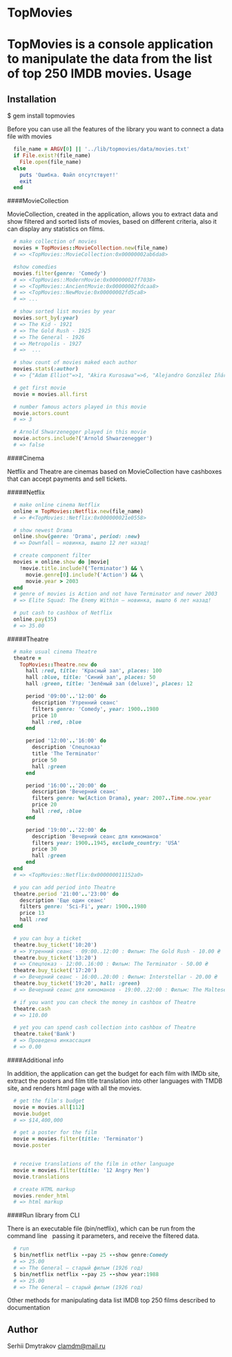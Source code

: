 TopMovies
========

TopMovies is a console application to manipulate the data from the list of top 250 IMDB movies.
Usage
==========

Installation
-------------------
$ gem install topmovies

Before you can use all the features of the library you want to connect a data file with movies

```ruby
  file_name = ARGV[0] || '../lib/topmovies/data/movies.txt'
  if File.exist?(file_name)
    File.open(file_name)
  else
    puts 'Ошибка. Файл отсутствует!'
    exit
  end
```

####MovieCollection

MovieCollection, created in the application, allows you to extract data and show filtered and sorted lists of movies, based on different criteria, also it can display any statistics on films.

```ruby
  # make collection of movies
  movies = TopMovies::MovieCollection.new(file_name)
  # => <TopMovies::MovieCollection:0x00000002ab6da8>

  #show comedies
  movies.filter(genre: 'Comedy')
  # => <TopMovies::ModernMovie:0x00000002ff7038>
  # => <TopMovies::AncientMovie:0x00000002fdcaa8>
  # => <TopMovies::NewMovie:0x00000002fd5ca8>
  # => ...

  # show sorted list movies by year
  movies.sort_by(:year)
  # => The Kid - 1921
  # => The Gold Rush - 1925
  # => The General - 1926
  # => Metropolis - 1927
  # =>  ...

  # show count of movies maked each author
  movies.stats(:author)
  # => {"Adam Elliot"=>1, "Akira Kurosawa"=>6, "Alejandro González Iñárritu"=>1, ... }

  # get first movie
  movie = movies.all.first

  # number famous actors played in this movie
  movie.actors.count
  # => 3

  # Arnold Shwarzenegger played in this movie
  movie.actors.include?('Arnold Shwarzenegger')
  # => false
```

####Cinema

  Netflix and Theatre are cinemas based on MovieCollection have cashboxes that can accept payments and sell tickets.

#####Netflix

```ruby
  # make online cinema Netflix
  online = TopMovies::Netflix.new(file_name)
  # => #<TopMovies::Netflix:0x000000021e0558>

  # show newest Drama
  online.show(genre: 'Drama', period: :new)
  # => Downfall — новинка, вышло 12 лет назад!

  # create component filter
  movies = online.show do |movie|
    !movie.title.include?('Terminator') && \
      movie.genre[0].include?('Action') && \
      movie.year > 2003
  end
  # genre of movies is Action and not have Terminator and newer 2003
  # => Elite Squad: The Enemy Within — новинка, вышло 6 лет назад!

  # put cash to cashbox of Netflix
  online.pay(35)
  # => 35.00
```

#####Theatre

```ruby
  # make usual cinema Theatre
  theatre =
    TopMovies::Theatre.new do
      hall :red, title: 'Красный зал', places: 100
      hall :blue, title: 'Синий зал', places: 50
      hall :green, title: 'Зелёный зал (deluxe)', places: 12

      period '09:00'..'12:00' do
        description 'Утренний сеанс'
        filters genre: 'Comedy', year: 1900..1980
        price 10
        hall :red, :blue
      end

      period '12:00'..'16:00' do
        description 'Спецпоказ'
        title 'The Terminator'
        price 50
        hall :green
      end

      period '16:00'..'20:00' do
        description 'Вечерний сеанс'
        filters genre: %w(Action Drama), year: 2007..Time.now.year
        price 20
        hall :red, :blue
      end

      period '19:00'..'22:00' do
        description 'Вечерний сеанс для киноманов'
        filters year: 1900..1945, exclude_country: 'USA'
        price 30
        hall :green
      end
  end
  # => <TopMovies::Netflix:0x000000011152a0>

  # you can add period into Theatre
  theatre.period '21:00'..'23:00' do
    description 'Еще один сеанс'
    filters genre: 'Sci-Fi', year: 1900..1980
    price 13
    hall :red
  end

  # you can buy a ticket
  theatre.buy_ticket('10:20')
  # => Утренний сеанс - 09:00..12:00 : Фильм: The Gold Rush - 10.00 ₴
  theatre.buy_ticket('13:20')
  # => Спецпоказ - 12:00..16:00 : Фильм: The Terminator - 50.00 ₴
  theatre.buy_ticket('17:20')
  # => Вечерний сеанс - 16:00..20:00 : Фильм: Interstellar - 20.00 ₴
  theatre.buy_ticket('19:20', hall: :green)
  # => Вечерний сеанс для киноманов - 19:00..22:00 : Фильм: The Maltese Falcon - 30.00 ₴

  # if you want you can check the money in cashbox of Theatre
  theatre.cash
  # => 110.00

  # yet you can spend cash collection into cashbox of Theatre
  theatre.take('Bank')
  # => Проведена инкассация
  # => 0.00

```
####Additional info

  In addition, the application can get the budget for each film with IMDb site, extract the posters and film title translation into other languages with TMDB site, and renders html page with all the movies.

```ruby
  # get the film's budget
  movie = movies.all[112]
  movie.budget
  # => $14,400,000

  # get a poster for the film
  movie = movies.filter(title: 'Terminator')
  movie.poster


  # receive translations of the film in other language
  movie = movies.filter(title: '12 Angry Men')
  movie.translations

  # create HTML markup
  movies.render_html
  # => html markup
```

####Run library from CLI

  There is an executable file (bin/netflix), which can be run from the command line
  passing it parameters, and receive the filtered data.

```ruby
  # run
  $ bin/netflix netflix --pay 25 --show genre:Comedy
  # => 25.00
  # => The General — старый фильм (1926 год)
  $ bin/netflix netflix --pay 25 --show year:1988
  # => 25.00
  # => The General — старый фильм (1926 год)
```

Other methods for manipulating data list IMDB top 250 films described to documentation

Author
--------------
Serhii Dmytrakov <clamdm@mail.ru>
